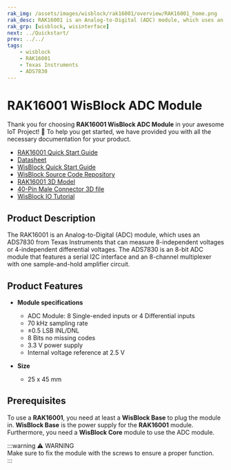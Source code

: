 ```yaml
---
rak_img: /assets/images/wisblock/rak16001/overview/RAK16001_home.png
rak_desc: RAK16001 is an Analog-to-Digital (ADC) module, which uses an ADS7830 from Texas Instruments that can measure 8-independent voltages or 4-independent differential voltages. The ADS7830 is an 8-bit ADC module that features a serial I2C interface and an 8-channel multiplexer.
rak_grp: [wisblock, wisinterface]
next: ../Quickstart/
prev: ../../
tags:
    - wisblock
    - RAK16001
    - Texas Instruments
    - ADS7830
---
```



# RAK16001 WisBlock ADC Module

Thank you for choosing **RAK16001 WisBlock ADC Module** in your awesome IoT Project! 🎉 To help you get started, we have provided you with all the necessary documentation for your product.

* [RAK16001 Quick Start Guide](../Quickstart/)
* [Datasheet](../Datasheet/)
* <a href="../../Quickstart/" target="_blank">WisBlock Quick Start Guide</a>
* [WisBlock Source Code Repository](https://github.com/RAKWireless/WisBlock/)
* [RAK16001 3D Model](https://downloads.rakwireless.com/3D_File/WisBlock/3D_RAK16001.stp)
* [40-Pin Male Connector 3D file](https://downloads.rakwireless.com/3D_File/Accessory/WisConnector/M40S1003K6M.stp)
* [WisBlock IO Tutorial](https://docs.rakwireless.com/Knowledge-Hub/Learn/WisBlock-IO-Tutorial/)

## Product Description

The RAK16001 is an Analog-to-Digital (ADC) module, which uses an ADS7830 from Texas Instruments that can measure 8-independent voltages or 4-independent differential voltages. The ADS7830 is an 8-bit ADC module that features a serial I2C interface and an 8-channel multiplexer with one sample-and-hold amplifier circuit.

## Product Features

* **Module specifications**
    * ADC Module: 8 Single-ended inputs or 4 Differential inputs
    * 70&nbsp;kHz sampling rate
    * ±0.5&nbsp;LSB INL/DNL
    * 8 Bits no missing codes
    * 3.3&nbsp;V power supply
    * Internal voltage reference at 2.5&nbsp;V

* **Size**
    * 25 x 45&nbsp;mm

## Prerequisites

To use a **RAK16001**, you need at least a **WisBlock Base** to plug the module in. **WisBlock Base** is the power supply for the **RAK16001** module. Furthermore, you need a **WisBlock Core** module to use the ADC module.

:::warning ⚠️ WARNING    
Make sure to fix the module with the screws to ensure a proper function.    
:::